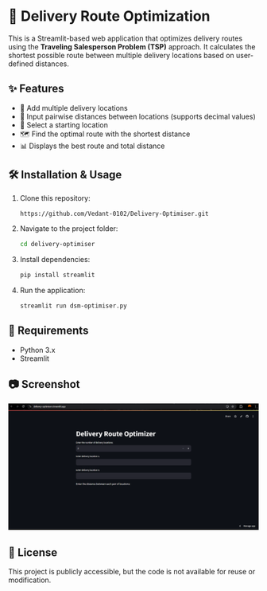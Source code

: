 # 🚀 Delivery Route Optimization

This is a Streamlit-based web application that optimizes delivery routes using the **Traveling Salesperson Problem (TSP)** approach. It calculates the shortest possible route between multiple delivery locations based on user-defined distances.

## ✨ Features
- 📍 Add multiple delivery locations
- 🔢 Input pairwise distances between locations (supports decimal values)
- 🏁 Select a starting location
- 🗺️ Find the optimal route with the shortest distance
- 📊 Displays the best route and total distance

## 🛠️ Installation & Usage
1. Clone this repository:
   ```bash
   https://github.com/Vedant-0102/Delivery-Optimiser.git
   ```
2. Navigate to the project folder:
   ```bash
   cd delivery-optimiser
   ```
3. Install dependencies:
   ```bash
   pip install streamlit
   ```
4. Run the application:
   ```bash
   streamlit run dsm-optimiser.py
   ```

## 📌 Requirements
- Python 3.x
- Streamlit

## 📷 Screenshot
![Landing Page](https://github.com/Vedant-0102/Delivery-Optimiser/blob/main/assets/Landing.png) 

## 📜 License
This project is publicly accessible, but the code is not available for reuse or modification.

